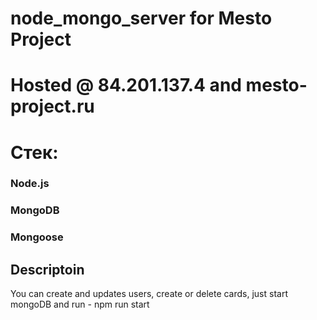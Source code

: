 # node_mongo_server for Mesto Project
# Hosted @ 84.201.137.4 and mesto-project.ru
# Стек:
### Node.js
### MongoDB
### Mongoose

## Descriptoin

You can create and updates users, create or delete cards, just start mongoDB and run - npm run start

